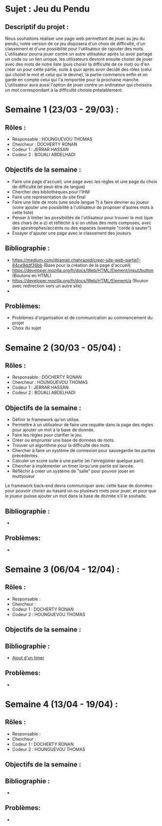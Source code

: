 # Sujet : **Jeu du Pendu** 

## Descriptif du projet :
Nous souhaitons réaliser une page web permettant de jouer au jeu du pendu, notre version de ce jeu disposera d'un choix de difficulté, d'un classement et d'une possibilité pour l'utilisateur de rajouter des mots.<br> 
L'utilisateur pourra jouer contre un autre utilisateur après lui avoir partagé un code ou un lien unique, les utilisateurs devront ensuite choisir de jouer avec des mots de notre liste (puis choisir la difficulté de ce mot) ou d'en créer un pour cette partie, suite à quoi après avoir decidé des rôles (celui qui choisit le mot et celui qui le devine), la partie commence enfin et on garde en compte celui qui l'a remportée pour la prochaine manche.<br>
L'utilisateur aura aussi l'option de jouer contre un ordinateur qui choissira un mot correspondant à la difficulté choisie préalablement.

# Semaine 1 (23/03 - 29/03) : 
## Rôles : 
- Responsable : HOUNGUEVOU THOMAS
- Chercheur : DOCHERTY RONAN
- Codeur 1 : JERRAR HASSAN 
- Codeur 2 : BOUALI ABDELHADI 

## Objectifs de la semaine :
- Faire une page d'accueil, une page avec les règles et une page du choix de difficulté (et peut-être de langue)
- Chercher des bibliothèques pour l'IHM
- Faire une représentation du site final
- Faire une liste de mots (une seule langue ?) à faire deviner au joueur (voire ajouter une possibilité à l'utilisateur de proposer d'autres mots à cette liste)
- Penser à limiter les possibilités de l'utilisateur pour trouver le mot (que des chars de a-z) et réfléchir à si on utilise des mots composés, avec des apostrophes/accents ou des espaces (exemple "corde à sauter")
- Essayer d'ajouter une page avec le classement des joueurs
 
## Bibliographie :
- https://medium.com/@ismail.chahrazed/creer-site-web-partie1-84ce9ddf26bb (Base pour la création de la page d'accueil)
- https://developer.mozilla.org/fr/docs/Web/HTML/Element/input/button (Boutons en HTML)
- https://developer.mozilla.org/fr/docs/Web/HTML/Element/a (Bouton avec redirection vers un autre site)
-
## Problèmes: 
- Problèmes d'organisation et de communication au commencement du projet
- Choix du sujet



# Semaine 2 (30/03 - 05/04) :
## Rôles : 
- Responsable : DOCHERTY RONAN
- Chercheur : HOUNGUEVOU THOMAS
- Codeur 1 : JERRAR HASSAN 
- Codeur 2 : BOUALI ABDELHADI 

## Objectifs de la semaine :
- Définir le framework qu'on utilise.
- Permettre à un utilisateur de faire une requête dans la page des règles pour ajouter un mot à la base de donnée.
- Faire les règles pour clarifier le jeu.
- Créer ou emprunter une base de données de mots.
- Trouver un algorithme pour la difficulté des mots.
- Chercher à faire un système de connexion pour sauvegardie les parties précédentes.
- Calculer un score suite à une partie (et l'enregistrer quelque part).
- Chercher à implémenter un timer lorqu'une partie est lancée.
- Réfléchir à créer un système de "salle" pour pouvoir jouer en multijoueur


Le framework back-end devra communiquer avec cette base de données pour pouvoir choisir au hasard un ou plusieurs mots pour jouer, et pour que le joueur puisse ajouter un mot dans la base de donnée s'il le souhaite.


## Bibliographie :
-
## Problèmes: 
- 


# Semaine 3 (06/04 - 12/04) :
## Rôles : 
- Responsable : 
- Chercheur : 
- Codeur 1 :  DOCHERTY RONAN
- Codeur 2 : HOUNGUEVOU THOMAS
## Objectifs de la semaine :

## Bibliographie :
- [Ajout d'un timer](https://www.commentcoder.com/timer-javascript/)
## Problèmes: 
- 


# Semaine 4 (13/04 - 19/04) :
## Rôles : 
- Responsable : 
- Chercheur : 
- Codeur 1 :  DOCHERTY RONAN
- Codeur 2 : HOUNGUEVOU THOMAS
## Objectifs de la semaine :

## Bibliographie :
-
## Problèmes: 
- 
